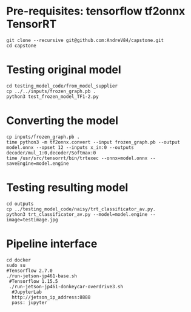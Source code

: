    # Pre-requisites:     tensorflow tf2onnx TensorRT
    git clone --recursive git@github.com:AndreV84/capstone.git
    cd capstone
   # Testing original model
    cd testing_model_code/from_model_supplier
    cp ../../inputs/frozen_graph.pb .
    python3 test_frozen_model_TF1-2.py
   # Converting the model
    cp inputs/frozen_graph.pb .
    time python3 -m tf2onnx.convert --input frozen_graph.pb --output model.onnx --opset 12 --inputs x_in:0 --outputs decoder/mul_1:0,decoder/Softmax:0
    time /usr/src/tensorrt/bin/trtexec --onnx=model.onnx --saveEngine=model.engine
   
   # Testing resulting model
    cd outputs
    cp ../testing_model_code/naisy/trt_classificator_av.py.
    python3 trt_classificator_av.py --model=model.engine --image=testimage.jpg 


   # Pipeline interface
    cd docker
    sudo su
    #Tensorflow 2.7.0
    ./run-jetson-jp461-base.sh
     #Tensorflow 1.15.5
     ./run-jetson-jp461-donkeycar-overdrive3.sh
      #JupyterLab
      http://jetson_ip_address:8888
      pass: jupyter

    
